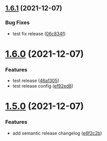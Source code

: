## [1.6.1](https://github.com/letanure/senseon/compare/v1.6.0...v1.6.1) (2021-12-07)


### Bug Fixes

* test fix release ([06c834f](https://github.com/letanure/senseon/commit/06c834fbe202801579f0c88091f26d3a1f832f34))

# [1.6.0](https://github.com/letanure/senseon/compare/v1.5.0...v1.6.0) (2021-12-07)


### Features

* test release ([46a1305](https://github.com/letanure/senseon/commit/46a13054f066145c3172d35f09dde1f0724e8d0a))
* test release config ([ef92ed8](https://github.com/letanure/senseon/commit/ef92ed841970f28e26b445547e7f5ad4f42353fe))

# [1.5.0](https://github.com/letanure/senseon/compare/v1.4.0...v1.5.0) (2021-12-07)


### Features

* add semantic release changelog ([e6f2c2b](https://github.com/letanure/senseon/commit/e6f2c2b8cd97b86023f5b3859a5244ac01f0f4ab))
